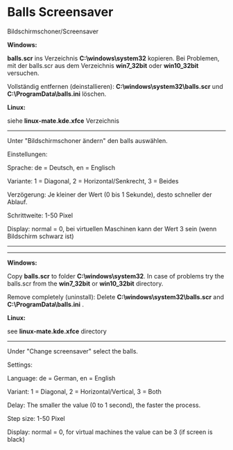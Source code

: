 # Balls Screensaver
Bildschirmschoner/Screensaver

**Windows:**

**balls.scr** ins Verzeichnis **C:\windows\system32** kopieren. Bei Problemen, mit der balls.scr aus dem Verzeichnis **win7_32bit** oder **win10_32bit** versuchen.

Vollständig entfernen (deinstallieren): **C:\windows\system32\balls.scr** und **C:\ProgramData\balls.ini** löschen.

**Linux:**

siehe **linux-mate.kde.xfce** Verzeichnis


*****

Unter "Bildschirmschoner ändern" den balls auswählen.

Einstellungen:

Sprache: de = Deutsch, en = Englisch

Variante: 1 = Diagonal, 2 = Horizontal/Senkrecht, 3 = Beides

Verzögerung: Je kleiner der Wert (0 bis 1 Sekunde), desto schneller der Ablauf.

Schrittweite: 1-50 Pixel

Display: normal = 0, bei virtuellen Maschinen kann der Wert 3 sein (wenn Bildschirm schwarz ist)


---------------------------------------
---------------------------------------


**Windows:**

Copy **balls.scr** to folder **C:\windows\system32**. In case of problems try the balls.scr from the **win7_32bit** or **win10_32bit** directory.

Remove completely (uninstall): Delete **C:\windows\system32\balls.scr** and **C:\ProgramData\balls.ini** .

**Linux:**

see **linux-mate.kde.xfce** directory

*****

Under "Change screensaver" select the balls.

Settings:

Language: de = German, en = English

Variant: 1 = Diagonal, 2 = Horizontal/Vertical, 3 = Both

Delay: The smaller the value (0 to 1 second), the faster the process.

Step size: 1-50 Pixel

Display: normal = 0, for virtual machines the value can be 3 (if screen is black)

